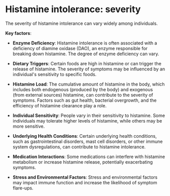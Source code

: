 [//]: # (
source: gpt-3 + jph editing
tags: severities
)

# Histamine intolerance: severity

The severity of histamine intolerance can vary widely among individuals.

**Key factors**:

* **Enzyme Deficiency**: Histamine intolerance is often associated with a deficiency of diamine oxidase (DAO), an enzyme responsible for breaking down histamine. The degree of enzyme deficiency can vary.

* **Dietary Triggers**: Certain foods are high in histamine or can trigger the release of histamine. The severity of symptoms may be influenced by an individual's sensitivity to specific foods.

* **Histamine Load**: The cumulative amount of histamine in the body, which includes both endogenous (produced by the body) and exogenous (from external sources) histamine, can contribute to the severity of symptoms. Factors such as gut health, bacterial overgrowth, and the efficiency of histamine clearance play a role.

* **Individual Sensitivity**: People vary in their sensitivity to histamine. Some individuals may tolerate higher levels of histamine, while others may be more sensitive.

* **Underlying Health Conditions**: Certain underlying health conditions, such as gastrointestinal disorders, mast cell disorders, or other immune system dysregulations, can contribute to histamine intolerance.

* **Medication Interactions**: Some medications can interfere with histamine metabolism or increase histamine release, potentially exacerbating symptoms.

* **Stress and Environmental Factors**: Stress and environmental factors may impact immune function and increase the likelihood of symptom flare-ups.